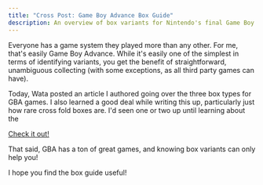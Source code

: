 ```yaml
---
title: "Cross Post: Game Boy Advance Box Guide"
description: An overview of box variants for Nintendo's final Game Boy iteration
---
```

Everyone has a game system they played more than any other. For me, that's easily Game Boy Advance. While it's easily one of the simplest in terms of identifying variants, you get the benefit of straightforward, unambiguous collecting (with some exceptions, as all third party games can have).

Today, Wata posted an article I authored going over the three box types for GBA games. I also learned a good deal while writing this up, particularly just how rare cross fold boxes are. I'd seen one or two up until learning about the 

[Check it out!](https://blog.watagames.com/2023/02/14/game-boy-advance-box-guide/)

That said, GBA has a ton of great games, and knowing box variants can only help you! 

I hope you find the box guide useful!
